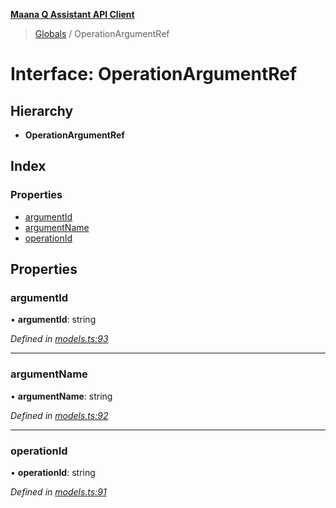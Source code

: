 **[Maana Q Assistant API Client](../README.md)**

> [Globals](../README.md) / OperationArgumentRef

# Interface: OperationArgumentRef

## Hierarchy

* **OperationArgumentRef**

## Index

### Properties

* [argumentId](operationargumentref.md#argumentid)
* [argumentName](operationargumentref.md#argumentname)
* [operationId](operationargumentref.md#operationid)

## Properties

### argumentId

•  **argumentId**: string

*Defined in [models.ts:93](https://github.com/maana-io/q-assistant-client/blob/develop/src/models.ts#L93)*

___

### argumentName

•  **argumentName**: string

*Defined in [models.ts:92](https://github.com/maana-io/q-assistant-client/blob/develop/src/models.ts#L92)*

___

### operationId

•  **operationId**: string

*Defined in [models.ts:91](https://github.com/maana-io/q-assistant-client/blob/develop/src/models.ts#L91)*
